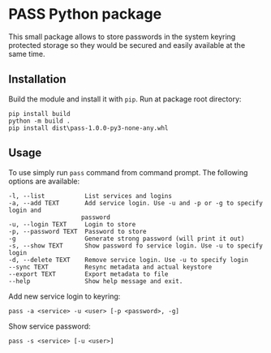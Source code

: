 # PASS Python package

This small package allows to store passwords in the system keyring protected storage
so they would be secured and easily available at the same time.

## Installation

Build the module and install it with `pip`. Run at package root directory:

    pip install build
    python -m build .
    pip install dist\pass-1.0.0-py3-none-any.whl

## Usage

To use simply run `pass` command from command prompt. The following options are available:

    -l, --list           List services and logins
    -a, --add TEXT       Add service login. Use -u and -p or -g to specify login and
                        password
    -u, --login TEXT     Login to store
    -p, --password TEXT  Password to store
    -g                   Generate strong password (will print it out)
    -s, --show TEXT      Show password fo service login. Use -u to specify login
    -d, --delete TEXT    Remove service login. Use -u to specify login
    --sync TEXT          Resync metadata and actual keystore
    --export TEXT        Export metadata to file
    --help               Show help message and exit.

Add new service login to keyring:

    pass -a <service> -u <user> [-p <password>, -g]

Show service password:

    pass -s <service> [-u <user>]
